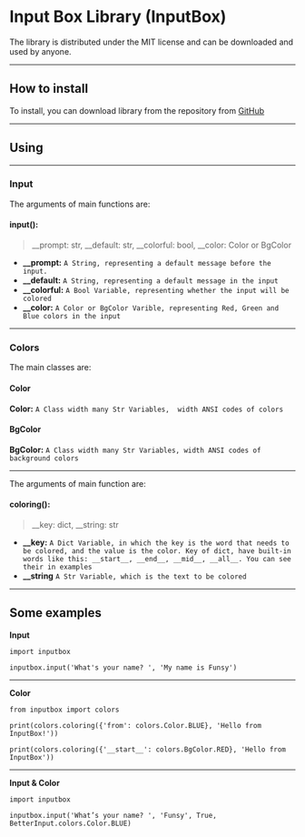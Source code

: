 # **Input Box Library (InputBox)**

The library is distributed under the MIT license and can be downloaded and used by anyone.

----------


## How to install
To install, you can download library from the repository from [GitHub](https://github.com/FunsyCode/InputBox.git)

----------

## Using

----------

### Input
The arguments of main functions are:

#### input():
>__prompt: str, __default: str, __colorful: bool, __color: Color or BgColor

- **__prompt:**     `A String, representing a default message before the input.`
- **__default:**    `A String, representing a default message in the input`
- **__colorful:**   `A Bool Variable, representing whether the input will be colored`
- **__color:**      `A Color or BgColor Varible, representing Red, Green and Blue colors in the input`

----------
### Colors

The main classes are:

#### Color
**Color:**       `A Class width many Str Variables,  width ANSI codes of colors`

#### BgColor
**BgColor:**     `A Class width many Str Variables, width ANSI codes of background colors`

----------

The arguments of main function are:

#### coloring():
>__key: dict, __string: str

- **__key:**      `A Dict Variable, in which the key is the word that needs to be colored, and the value is the color. Key of dict, have built-in words like this: __start__, __end__, __mid__, __all__. You can see their in examples`
- **__string**    `A Str Variable, which is the text to be colored`

----------

## Some examples

**Input**
    
    import inputbox

    inputbox.input('What's your name? ', 'My name is Funsy')

----------
    
**Color**
  
    from inputbox import colors
    
    print(colors.coloring({'from': colors.Color.BLUE}, 'Hello from InputBox!'))
    
    print(colors.coloring({'__start__': colors.BgColor.RED}, 'Hello from InputBox'))


----------

**Input & Color**
     
    import inputbox
    
    inputbox.input('What’s your name? ', 'Funsy', True, BetterInput.colors.Color.BLUE)
